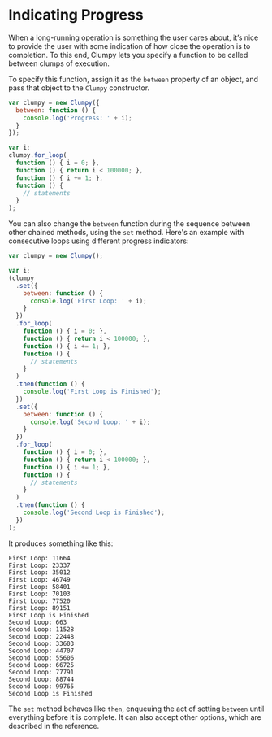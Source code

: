 # Indicating Progress

When a long-running operation is something the user cares about, it’s nice to provide the user with some indication of how close the operation is to completion. To this end, Clumpy lets you specify a function to be called between clumps of execution.

To specify this function, assign it as the `between` property of an object, and pass that object to the `Clumpy` constructor.

```javascript
var clumpy = new Clumpy({
  between: function () {
    console.log('Progress: ' + i);
  }
});

var i;
clumpy.for_loop(
  function () { i = 0; },
  function () { return i < 100000; },
  function () { i += 1; },
  function () {
    // statements
  }
);
```

You can also change the `between` function during the sequence between other chained methods, using the `set` method. Here's an example with consecutive loops using different progress indicators:

```javascript
var clumpy = new Clumpy();

var i;
(clumpy
  .set({
    between: function () {
      console.log('First Loop: ' + i);
    }
  })
  .for_loop(
    function () { i = 0; },
    function () { return i < 100000; },
    function () { i += 1; },
    function () {
      // statements
    }
  )
  .then(function () {
    console.log('First Loop is Finished');
  })
  .set({
    between: function () {
      console.log('Second Loop: ' + i);
    }
  })
  .for_loop(
    function () { i = 0; },
    function () { return i < 100000; },
    function () { i += 1; },
    function () {
      // statements
    }
  )
  .then(function () {
    console.log('Second Loop is Finished');
  })
);
```

It produces something like this:

```
First Loop: 11664
First Loop: 23337
First Loop: 35012
First Loop: 46749
First Loop: 58401
First Loop: 70103
First Loop: 77520
First Loop: 89151
First Loop is Finished
Second Loop: 663
Second Loop: 11528
Second Loop: 22448
Second Loop: 33603
Second Loop: 44707
Second Loop: 55606
Second Loop: 66725
Second Loop: 77791
Second Loop: 88744
Second Loop: 99765
Second Loop is Finished
```

The `set` method behaves like `then`, enqueuing the act of setting `between` until everything before it is complete. It can also accept other options, which are described in the reference.
